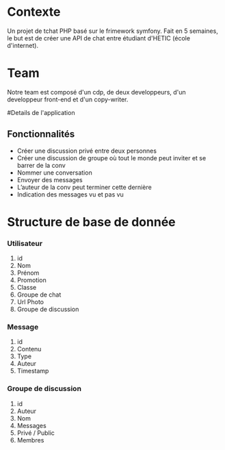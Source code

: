 # Contexte 

Un projet de tchat PHP basé sur le frimework symfony. Fait en 5 semaines, le but est de créer une API de chat entre étudiant d'HETIC (école d'internet). 

# Team 
Notre team est composé d'un cdp, de deux developpeurs, d'un developpeur front-end et d'un copy-writer. 

#Details de l'application 

## Fonctionnalités 

* Créer une discussion privé entre deux personnes 
* Créer une discussion de groupe où tout le monde peut inviter et se barrer de la conv
* Nommer une conversation
* Envoyer des messages
* L’auteur de la conv peut terminer cette dernière
* Indication des messages vu et pas vu

# Structure de base de donnée  
 
### Utilisateur
1. id 
1. Nom 
1. Prénom 
1. Promotion 
1. Classe
1. Groupe de chat
1. Url Photo 
1. Groupe de discussion 

### Message 
1. id 
1. Contenu 
1. Type 
1. Auteur
1. Timestamp

### Groupe de discussion 
1. id
1. Auteur
1. Nom
1. Messages
1. Privé / Public
1. Membres 



